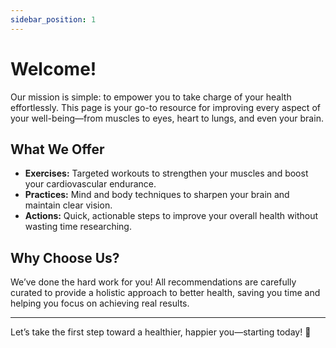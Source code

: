 ```yaml
---
sidebar_position: 1
---
```

# Welcome!

Our mission is simple: to empower you to take charge of your health effortlessly. This page is your go-to resource for improving every aspect of your well-being—from muscles to eyes, heart to lungs, and even your brain.

## What We Offer
- **Exercises:** Targeted workouts to strengthen your muscles and boost your cardiovascular endurance.
- **Practices:** Mind and body techniques to sharpen your brain and maintain clear vision.
- **Actions:** Quick, actionable steps to improve your overall health without wasting time researching.

## Why Choose Us?
We’ve done the hard work for you! All recommendations are carefully curated to provide a holistic approach to better health, saving you time and helping you focus on achieving real results.

---

Let’s take the first step toward a healthier, happier you—starting today! 🚀